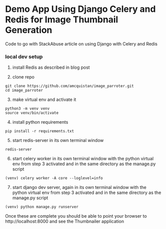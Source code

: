 # Demo App Using Django Celery and Redis for Image Thumbnail Generation
Code to go with StackAbuse article on using Django with Celery and Redis

### local dev setup

1) install Redis as described in blog post 

2) clone repo

```
git clone https://github.com/amcquistan/image_parroter.git
cd image_parroter
```

3) make virtual env and activate it

```
python3 -m venv venv
source venv/bin/activate
```

4) install python requirements

```
pip install -r requirements.txt
```

5) start redis-server in its own terminal window

```
redis-server
```

6) start celery worker in its own terminal window with the python virtual env from step 3 activated and in the same directory as the manage.py script

```
(venv) celery worker -A core --loglevel=info
```

7) start django dev server, again in its own terminal window with the python virtual env from step 3 activated and in the same directory as the manage.py script

```
(venv) python manage.py runserver
```

Once these are complete you should be able to point your browser to http://localhost:8000 and see the Thumbnailer application